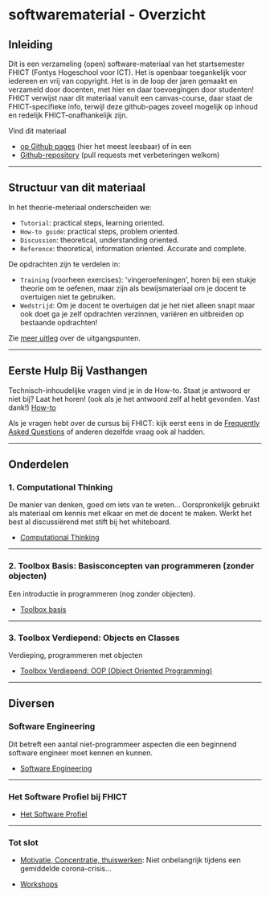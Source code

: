 # softwarematerial - Overzicht


## Inleiding 
Dit is een verzameling (open) software-materiaal van het startsemester FHICT (Fontys Hogeschool voor ICT). Het is openbaar toegankelijk voor iedereen en vrij van copyright. Het is in de loop der jaren gemaakt en verzameld door docenten, met hier en daar toevoegingen door studenten! FHICT verwijst naar dit materiaal vanuit een canvas-course, daar staat de FHICT-specifieke info, terwijl deze github-pages zoveel mogelijk op inhoud en redelijk FHICT-onafhankelijk zijn.

Vind dit materiaal
+ [op Github pages](https://stasemsoft.github.io/softwarematerial/) (hier het meest leesbaar)
of in een
+ [Github-repository](https://github.com/stasemsoft/softwarematerial) (pull requests met verbeteringen welkom)

--- 

## Structuur van dit materiaal

In het theorie-meteriaal onderscheiden we: 
+ `Tutorial`: practical steps, learning oriented.
+ `How-to guide`: practical steps, problem oriented.
+ `Discussion`: theoretical, understanding oriented.
+ `Reference`: theoretical, information oriented. Accurate and complete.

De opdrachten zijn te verdelen in: 
+ `Training` (voorheen exercises): 'vingeroefeningen', horen bij een stukje theorie om te oefenen, maar zijn als bewijsmateriaal om je docent te overtuigen niet te gebruiken. 
+ `Wedstrijd`: Om je docent te overtuigen dat je het niet alleen snapt maar ook doet ga je zelf opdrachten verzinnen, variëren en uitbreiden op bestaande opdrachten!

Zie [meer uitleg](https://stasemsoft.github.io/softwarematerial/docs/meta) over de uitgangspunten. 

---

## Eerste Hulp Bij Vasthangen

Technisch-inhoudelijke vragen vind je in de How-to. Staat je antwoord er niet bij? Laat het horen! (ook als je het antwoord zelf al hebt gevonden. Vast dank!)
[How-to](https://stasemsoft.github.io/softwarematerial/docs/basic/howto)

Als je vragen hebt over de cursus bij FHICT: kijk eerst eens in de [Frequently Asked Questions](https://stasemsoft.github.io/softwarematerial/docs/FAQ)
 of anderen dezelfde vraag ook al hadden.

---

## Onderdelen 

### 1. Computational Thinking

De manier van denken, goed om iets van te weten... Oorspronkelijk gebruikt als materiaal om kennis met elkaar en met de docent te maken. Werkt het best al discussiërend met stift bij het whiteboard. 

+ [Computational Thinking](https://stasemsoft.github.io/softwarematerial/docs/computational)

---

### 2. Toolbox Basis: Basisconcepten van programmeren (zonder objecten)

Een introductie in programmeren (nog zonder objecten).

+ [Toolbox basis](https://stasemsoft.github.io/softwarematerial/docs/basic/)

---

### 3. Toolbox Verdiepend: Objects en Classes

Verdieping, programmeren met objecten

+ [Toolbox Verdiepend: OOP (Object Oriented Programming)](https://stasemsoft.github.io/softwarematerial/docs/objects/)

---


## Diversen

### Software Engineering

Dit betreft een aantal niet-programmeer aspecten die een beginnend software engineer moet kennen en kunnen.

+ [Software Engineering](https://stasemsoft.github.io/softwarematerial/docs/software%20engineering/)


---

### Het Software Profiel bij FHICT

+ [Het Software Profiel](https://stasemsoft.github.io/softwarematerial/docs/softwareprofiel/)

---

### Tot slot

+ [Motivatie, Concentratie, thuiswerken](docs/process/motivatieconcentratie): Niet onbelangrijk tijdens een gemiddelde  corona-crisis...

+ [Workshops](https://stasemsoft.github.io/softwarematerial/docs/workshops/)
